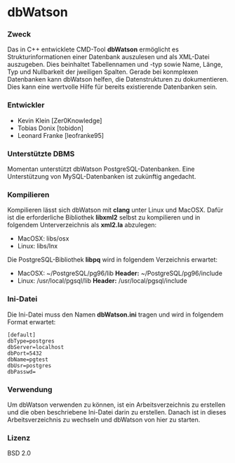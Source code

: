 # dbWatson

### Zweck

Das in C++ entwicklete CMD-Tool __dbWatson__ ermöglicht es Strukturinformationen einer Datenbank auszulesen und als XML-Datei auszugeben. Dies beinhaltet Tabellennamen und -typ sowie Name, Länge, Typ und Nullbarkeit der jweiligen Spalten.
Gerade bei konmplexen Datenbanken kann dbWatson helfen, die Datenstrukturen zu dokumentieren. Dies kann eine wertvolle Hilfe für bereits existierende Datenbanken sein.

### Entwickler

* Kevin Klein [Zer0Knowledge]
* Tobias Donix [tobidon]
* Leonard Franke [leofranke95]


### Unterstützte DBMS

Momentan unterstützt dbWatson PostgreSQL-Datenbanken. Eine Unterstützung von MySQL-Datenbanken ist zukünftig angedacht.

### Kompilieren

Kompilieren lässt sich dbWatson mit __clang__ unter Linux und MacOSX. Dafür ist die erforderliche Bibliothek __libxml2__ selbst zu kompilieren und in folgendem Unterverzeichnis als __xml2.la__ abzulegen:

* MacOSX: libs/osx
* Linux: libs/lnx

Die PostgreSQL-Bibliothek __libpq__ wird in folgendem Verzeichnis erwartet:

* MacOSX: ~/PostgreSQL/pg96/lib __Header:__ ~/PostgreSQL/pg96/include
* Linux: /usr/local/pgsql/lib __Header:__ /usr/local/pgsql/include

### Ini-Datei

Die Ini-Datei muss den Namen __dbWatson.ini__ tragen und wird in folgendem Format erwartet:

    [default]
    dbType=postgres
    dbServer=localhost
    dbPort=5432
    dbName=pgtest
    dbUsr=postgres
    dbPasswd=

### Verwendung

Um dbWatson verwenden zu können, ist ein Arbeitsverzeichnis zu erstellen und die oben beschriebene Ini-Datei darin zu erstellen. Danach ist in dieses Arbeitsverzeichnis zu wechseln und dbWatson von hier zu starten.

### Lizenz

BSD 2.0